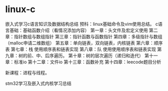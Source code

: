 # linux-c
嵌入式学习c语言知识及数据结构总结
预科：linux基础命令及vim使用总结。
c语言基础：基础函数介绍（看情况添加内容）
第一章：头文件及宏定义使用
第二章：指针数组与数组指针
第三章：指针函数与函数指针
第四章：多级指针与数组（malloc申请二维数组）
第五章：单向链表，双向链表，内核链表
第六章：顺序表
第七章：栈 使用顺序表和链表实现
第八章：队 使用使用顺序表和链表实现
第九章：树的前、中、后序遍历。
第十章：树的层次遍历（递归和迭代）
第十一章：标准io
第十二章：文件io
第十三章：函数补充
第十四章：leecode题目分析

新课程：进程与线程。

stm32学习及嵌入式内核学习总结

